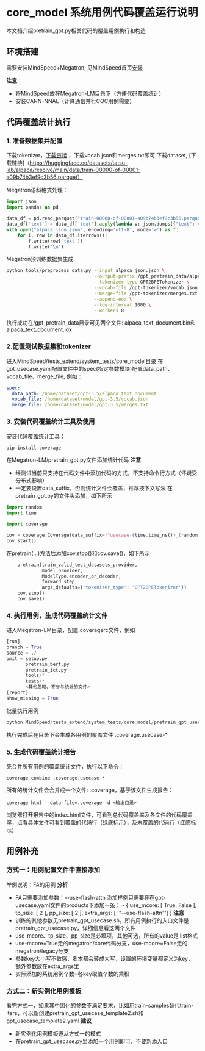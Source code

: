 # core_model 系统用例代码覆盖运行说明
本文档介绍pretrain_gpt.py相关代码的覆盖用例执行和构造

## 环境搭建
需要安装MindSpeed+Megatron, 见MindSpeed首页[安装](https://gitee.com/ascend/MindSpeed)

**注意**：
- 将MindSpeed放在Megatron-LM目录下（方便代码覆盖统计）
- 安装CANN-NNAL（计算通信并行COC用例需要）

## 代码覆盖统计执行

### 1. 准备数据集并配置
下载tokenizer，[下载链接](https://huggingface.co/Xenova/gpt-3.5-turbo/tree/main) ，下载vocab.json和merges.txt即可
下载dataset, [下载链接]（https://huggingface.co/datasets/tatsu-lab/alpaca/resolve/main/data/train-00000-of-00001-a09b74b3ef9c3b56.parquet）

Megatron语料格式处理：
```python 
import json
import pandas as pd

data_df = pd.read_parquet("train-00000-of-00001-a09b74b3ef9c3b56.parquet")
data_df['text'] = data_df['text'].apply(lambda v: json.dumps({"text": v}))
with open("alpaca_json.json", encoding='utf-8', mode='w') as f:
    for i, row in data_df.iterrows():
        f.write(row['text'])
        f.write('\n')
```
Megatron预训练数据集生成
```bash
python tools/preprocess_data.py --input alpaca_json.json \
                                --output-prefix /gpt_pretrain_data/alpaca \
                                --tokenizer-type GPT2BPETokenizer \
                                --vocab-file /gpt-tokenizer/vocab.json \
                                --merge-file /gpt-tokenizer/merges.txt \
                                --append-eod \
                                --log-interval 1000 \
                                --workers 8
```
执行成功在/gpt_pretrain_data目录可见两个文件: alpaca_text_document.bin和alpaca_text_document.idx

### 2.配置测试数据集和tokenizer

进入MindSpeed/tests_extend/system_tests/core_model目录
在gpt_usecase.yaml配置文件中的spec(指定参数模块)配置data_path、vocab_file、merge_file, 例如：
```yaml
spec:
  data_path: /home/dataset/gpt-3.5/alpaca_text_document
  vocab_file: /home/dataset/model/gpt-3.5/vocab.json
  merge_file: /home/dataset/model/gpt-3.5/merges.txt
```

### 3. 安装代码覆盖统计工具及使用
安装代码覆盖统计工具： 
```bash
pip install coverage 
```
在Megatron-LM/pretrain_gpt.py文件添加统计代码
**注意**
- 经测试当前只支持在代码文件中添加代码的方式，不支持命令行方式（怀疑受分布式影响）
- 一定要设置data_suffix，否则统计文件会覆盖，推荐按下文写法
在pretrain_gpt.py的文件头添加，如下所示
``` python
import random
import time

import coverage

cov = coverage.Coverage(data_suffix=f"usecase-{time.time_ns()}_{random.randint(0, 100)}")
cov.start()
```
在pretrain(...)方法后添加cov.stop()和cov.save()，如下所示
```python 
    pretrain(train_valid_test_datasets_provider,
             model_provider,
             ModelType.encoder_or_decoder,
             forward_step,
             args_defaults={'tokenizer_type': 'GPT2BPETokenizer'})
    cov.stop()
    cov.save()
```

### 4. 执行用例，生成代码覆盖统计文件
进入Megatron-LM目录，配置.coveragerc文件，例如
```python
[run]
branch = True
source = ./
omit = setup.py
       pretrain_bert.py
       pretrain_ict.py
       tools/*
       tests/*
       <其他忽略、不参与统计的文件>
[report]
show_missing = True
```
批量执行用例
``` python
python MindSpeed/tests_extend/system_tests/core_model/pretrain_gpt_usecase.py
``` 
执行完成后在目录下会生成各用例的覆盖文件 .coverage.usecase-*

### 5. 生成代码覆盖统计报告

先合并所有用例的覆盖统计文件，执行以下命令：
```shell 
coverage combine .coverage.usecase-*
```
所有的统计文件会合并成一个文件: .coverage，基于该文件生成报告：
```shell 
coverage html --data-file=.coverage -d <输出目录>
```
浏览器打开报告中的index.html文件，可看到总代码覆盖率及各文件的代码覆盖率，点看具体文件可看到覆盖的代码行（绿底标示），及未覆盖的代码行（红底标示）

## 用例补充
### 方式一：用例配置文件中直接添加
举例说明：FA的用例
**分析**
- FA只需要添加参数：--use-flash-attn
添加样例只需要在在gpt-usecase.yaml文件的products下添加一条：
\- { use_mcore: [ True, False ], tp_size: [ 2 ], pp_size: [ 2 ], extra_args: [ '"--use-flash-attn"'] }
**注意**
- 训练的其他参数见pretrain_gpt_usecase.sh，所有用例执行的入口文件是pretrain_gpt_usecase.py，详细信息看这两个文件
- use-mcore、tp_size、pp_size是必填项，其他可选，所有的value是 list格式
- use-mcore=True走的megatron/core代码分支，use-mcore=False走的megatron/legacy分支
- 参数key大小写不敏感，脚本都会转成大写，设置的环境变量都定义为key，额外参数放在extra_args里
- 实际添加的系统用例个数=各key取值个数的乘积

### 方式二：新实例化用例模板
看完方式一，如果其中固化的参数不满足要求，比如用train-samples替代train-iters，可以新创建pretrain_gpt_usecese_template2.sh和gpt_usecase_template2.yaml
**建议**
- 新实例化用例模板遵从方式一的模式
- 在pretrain_gpt_usecase.py里添加一个用例即可，不要新添入口